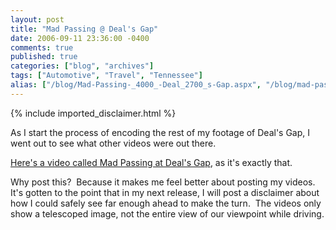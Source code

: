 ```yaml
---
layout: post
title: "Mad Passing @ Deal's Gap"
date: 2006-09-11 23:36:00 -0400
comments: true
published: true
categories: ["blog", "archives"]
tags: ["Automotive", "Travel", "Tennessee"]
alias: ["/blog/Mad-Passing-_4000_-Deal_2700_s-Gap.aspx", "/blog/mad-passing-_4000_-deal_2700_s-gap.aspx"]
---
```

<!-- more -->
{% include imported_disclaimer.html %}
<p>As I start the process of encoding the rest of my footage of Deal&#39;s Gap, I went out to see what other videos were out there.</p><p><a href="http://video.google.com/videoplay?docid=-4987615321238909941&amp;q=MAD+PASSING+gap&amp;hl=en" target="_blank">Here&#39;s a video called Mad Passing at Deal&#39;s Gap</a>, as it&#39;s exactly that.&nbsp; </p><p>Why post this?&nbsp; Because it makes me feel better about posting my videos.&nbsp; It&#39;s gotten to the point that in my next release, I will post a disclaimer about how I could safely see far enough ahead to make the turn.&nbsp;&nbsp;The videos only show a telescoped image, not the entire view of our viewpoint while driving.</p><p>&nbsp;</p><p>&nbsp;</p>
